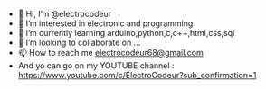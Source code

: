 - 👋 Hi, I’m @electrocodeur
- 👀 I’m interested in electronic and programming
- 🌱 I’m currently learning arduino,python,c,c++,html,css,sql
- 💞️ I’m looking to collaborate on ...
- 📫 How to reach me electrocodeur68@gmail.com
- And yo can go on my YOUTUBE channel : https://www.youtube.com/c/ElectroCodeur?sub_confirmation=1
<!---
electrocodeur/electrocodeur is a ✨ special ✨ repository because its `README.md` (this file) appears on your GitHub profile.
You can click the Preview link to take a look at your changes.
--->
